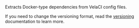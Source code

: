 Extracts Docker-type dependencies from VelaCI config files.

If you need to change the versioning format, read the [versioning](../../versioning.md) documentation to learn more.
